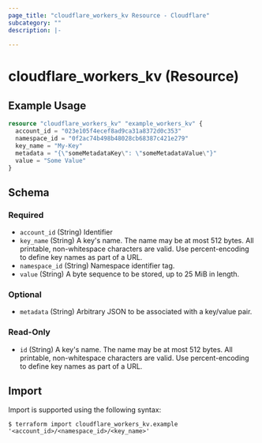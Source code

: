 ```yaml
---
page_title: "cloudflare_workers_kv Resource - Cloudflare"
subcategory: ""
description: |-
  
---
```


# cloudflare_workers_kv (Resource)



## Example Usage

```terraform
resource "cloudflare_workers_kv" "example_workers_kv" {
  account_id = "023e105f4ecef8ad9ca31a8372d0c353"
  namespace_id = "0f2ac74b498b48028cb68387c421e279"
  key_name = "My-Key"
  metadata = "{\"someMetadataKey\": \"someMetadataValue\"}"
  value = "Some Value"
}
```

<!-- schema generated by tfplugindocs -->
## Schema

### Required

- `account_id` (String) Identifier
- `key_name` (String) A key's name. The name may be at most 512 bytes. All printable, non-whitespace characters are valid. Use percent-encoding to define key names as part of a URL.
- `namespace_id` (String) Namespace identifier tag.
- `value` (String) A byte sequence to be stored, up to 25 MiB in length.

### Optional

- `metadata` (String) Arbitrary JSON to be associated with a key/value pair.

### Read-Only

- `id` (String) A key's name. The name may be at most 512 bytes. All printable, non-whitespace characters are valid. Use percent-encoding to define key names as part of a URL.

## Import

Import is supported using the following syntax:

```shell
$ terraform import cloudflare_workers_kv.example '<account_id>/<namespace_id>/<key_name>'
```
